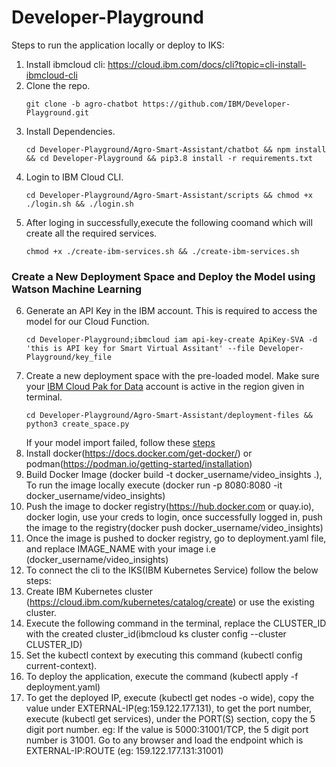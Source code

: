 # Developer-Playground
Steps to run the application locally or deploy to IKS:

1. Install ibmcloud cli: https://cloud.ibm.com/docs/cli?topic=cli-install-ibmcloud-cli
2. Clone the repo.
    ``` 
    git clone -b agro-chatbot https://github.com/IBM/Developer-Playground.git
    ```
3. Install Dependencies.
    ```
    cd Developer-Playground/Agro-Smart-Assistant/chatbot && npm install && cd Developer-Playground && pip3.8 install -r requirements.txt
    ```
4. Login to IBM Cloud CLI.
    ```
    cd Developer-Playground/Agro-Smart-Assistant/scripts && chmod +x ./login.sh && ./login.sh
    ```
5. After loging in successfully,execute the following coomand which will create all the required services.
    ```
    chmod +x ./create-ibm-services.sh && ./create-ibm-services.sh
    ```
### Create a New Deployment Space and Deploy the Model using Watson Machine Learning

6. Generate an API Key in the IBM account. This is required to access the model for our Cloud Function.
    ```
    cd Developer-Playground;ibmcloud iam api-key-create ApiKey-SVA -d 'this is API key for Smart Virtual Assitant' --file Developer-Playground/key_file
    ``` 
7. Create a new deployment space with the pre-loaded model. Make sure your [IBM Cloud Pak for Data](https://dataplatform.cloud.ibm.com/) account is        active in the region given in terminal.
    ```
    cd Developer-Playground/Agro-Smart-Assistant/deployment-files && python3 create_space.py
    ```
    If your model import failed, follow these [steps](error.md)
10. Install docker(https://docs.docker.com/get-docker/) or podman(https://podman.io/getting-started/installation)
11. Build Docker Image (docker build -t docker_username/video_insights .), To run the image locally execute (docker run -p 8080:8080 -it docker_username/video_insights)
12. Push the image to docker registry(https://hub.docker.com or quay.io), docker login, use your creds to login, once successfully logged in, push the image to the registry(docker push docker_username/video_insights)
13. Once the image is pushed to docker registry, go to deployment.yaml file, and replace IMAGE_NAME with your image i.e (docker_username/video_insights)
14. To connect the cli to the IKS(IBM Kubernetes Service) follow the below steps:
15. Create IBM Kubernetes cluster (https://cloud.ibm.com/kubernetes/catalog/create) or use the existing cluster.
16. Execute the following command in the terminal, replace the CLUSTER_ID with the created cluster_id(ibmcloud ks cluster config --cluster CLUSTER_ID)
17. Set the kubectl context by executing this command (kubectl config current-context).
18. To deploy the application, execute the command (kubectl apply -f deployment.yaml)
19. To get the deployed IP, execute (kubectl get nodes -o wide), copy the value under EXTERNAL-IP(eg:159.122.177.131), to get the port number, execute (kubectl get services), under the PORT(S) section, copy the 5 digit port number. eg: If the value is 5000:31001/TCP, the 5 digit port number is 31001. Go to any browser and load the endpoint which is EXTERNAL-IP:ROUTE (eg: 159.122.177.131:31001)
